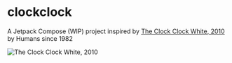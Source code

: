 
# clockclock

A Jetpack Compose (WIP) project inspired by [The Clock Clock White, 2010](https://www.humanssince1982.com/the-clock-clock-white) by Humans since 1982

![The Clock Clock White, 2010](https://images.squarespace-cdn.com/content/v1/5242de96e4b0d074ce6d9d50/1380293201934-VZZPSVK1UOMJMWHE11Z7/002_Clock+Clock+white.jpg?format=540w)
